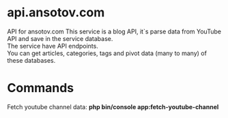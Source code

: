 # api.ansotov.com
API for ansotov.com
This service is a blog API, it`s parse data from YouTube API and save in the service database.
<br>
The service have API endpoints.<br>
You can get articles, categories, tags and pivot data (many to many) of these databases.

# Commands
Fetch youtube channel data:
**php bin/console app:fetch-youtube-channel**
